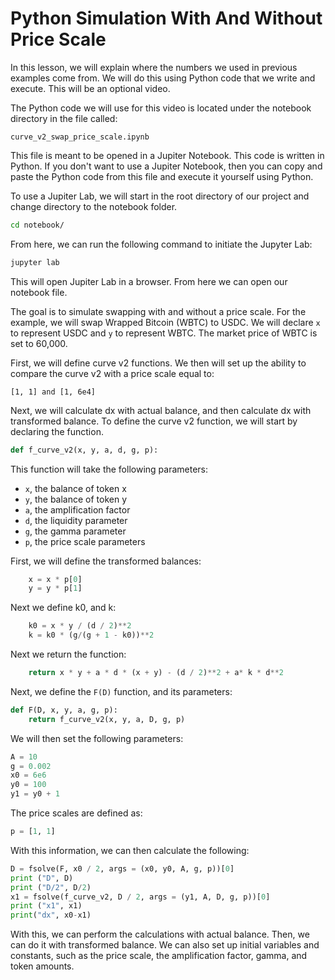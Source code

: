 # Python Simulation With And Without Price Scale

In this lesson, we will explain where the numbers we used in previous examples come from. We will do this using Python code that we write and execute. This will be an optional video.

The Python code we will use for this video is located under the notebook directory in the file called:
```
curve_v2_swap_price_scale.ipynb
```
This file is meant to be opened in a Jupiter Notebook. This code is written in Python. If you don't want to use a Jupiter Notebook, then you can copy and paste the Python code from this file and execute it yourself using Python. 

To use a Jupiter Lab, we will start in the root directory of our project and change directory to the notebook folder.
```bash
cd notebook/
```
From here, we can run the following command to initiate the Jupyter Lab:
```bash
jupyter lab
```
This will open Jupiter Lab in a browser. From here we can open our notebook file.

The goal is to simulate swapping with and without a price scale. For the example, we will swap Wrapped Bitcoin (WBTC) to USDC. We will declare `x` to represent USDC and `y` to represent WBTC. The market price of WBTC is set to 60,000. 

First, we will define curve v2 functions. We then will set up the ability to compare the curve v2 with a price scale equal to:
```
[1, 1] and [1, 6e4]
```
Next, we will calculate dx with actual balance, and then calculate dx with transformed balance.
To define the curve v2 function, we will start by declaring the function. 
```python
def f_curve_v2(x, y, a, d, g, p):
```
This function will take the following parameters:
- `x`, the balance of token x
- `y`, the balance of token y
- `a`, the amplification factor
- `d`, the liquidity parameter
- `g`, the gamma parameter
- `p`, the price scale parameters

First, we will define the transformed balances:
```python
    x = x * p[0]
    y = y * p[1]
```
Next we define k0, and k:
```python
    k0 = x * y / (d / 2)**2
    k = k0 * (g/(g + 1 - k0))**2
```
Next we return the function:
```python
    return x * y + a * d * (x + y) - (d / 2)**2 + a* k * d**2
```
Next, we define the `F(D)` function, and its parameters:
```python
def F(D, x, y, a, g, p):
    return f_curve_v2(x, y, a, D, g, p)
```
We will then set the following parameters:
```python
A = 10
g = 0.002
x0 = 6e6
y0 = 100
y1 = y0 + 1
```
The price scales are defined as:
```python
p = [1, 1]
```
With this information, we can then calculate the following:
```python
D = fsolve(F, x0 / 2, args = (x0, y0, A, g, p))[0]
print ("D", D)
print ("D/2", D/2)
x1 = fsolve(f_curve_v2, D / 2, args = (y1, A, D, g, p))[0]
print ("x1", x1)
print("dx", x0-x1)
```
With this, we can perform the calculations with actual balance. Then, we can do it with transformed balance. We can also set up initial variables and constants, such as the price scale, the amplification factor, gamma, and token amounts.
